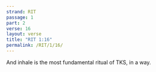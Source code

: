 ```yaml
---
strand: RIT
passage: 1
part: 2
verse: 16
layout: verse
title: "RIT 1:16"
permalink: /RIT/1/16/
---
```

And inhale is the most fundamental ritual of TKS, in a way.
